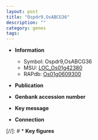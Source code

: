 ```yaml
---
layout: post
title: "Ospdr9,OsABCG36"
description: ""
category: genes
tags: 
---
```


* **Information**  
    + Symbol: Ospdr9,OsABCG36  
    + MSU: [LOC_Os01g42380](http://rice.uga.edu/cgi-bin/ORF_infopage.cgi?orf=LOC_Os01g42380)  
    + RAPdb: [Os01g0609300](http://rapdb.dna.affrc.go.jp/viewer/gbrowse_details/irgsp1?name=Os01g0609300)  

* **Publication**  

* **Genbank accession number**  

* **Key message**  

* **Connection**  

[//]: # * **Key figures**  


